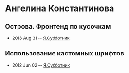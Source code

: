 # Ангелина Константинова

## Острова. Фронтенд по кусочкам
- 2013 Aug 31 -- [Я.Субботник](https://events.yandex.ru/lib/talks/1046/)    
## Использование кастомных шрифтов
- 2012 Jun 02 -- [Я.Субботник](https://events.yandex.ru/lib/talks/96/)    

